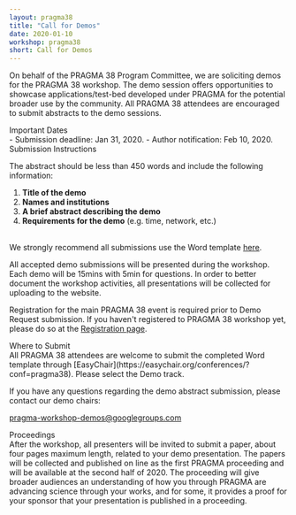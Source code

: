 ```yaml
---
layout: pragma38
title: "Call for Demos"
date: 2020-01-10
workshop: pragma38
short: Call for Demos
---
```


On behalf of the PRAGMA 38 Program Committee, we are soliciting demos for the
PRAGMA 38 workshop. The demo session offers opportunities to showcase
applications/test-bed developed under PRAGMA for the potential broader use by
the community. All PRAGMA 38 attendees are encouraged to submit abstracts to
the demo sessions.

<div class="border38">Important Dates</div>
- Submission deadline: Jan 31, 2020.
- Author notification: Feb 10, 2020.

<br>
<div class="border38">Submission Instructions</div>

The abstract should be less than 450 words and include the following
information: 

1.	**Title of the demo**
2.	**Names and institutions**
3.	**A brief abstract describing the demo**
4.	**Requirements for the demo** (e.g. time, network, etc.)

<br/>
We strongly recommend all submissions use the Word template 
<a href="/images/pragma38/PRAGMA38_Demo_Abstract_Template_v1.docx">here</a>.<br>

All accepted demo submissions will be presented during the workshop.
Each demo will be 15mins with 5min for questions.
In order to better document the workshop activities, all presentations will be
collected for uploading to the website.

Registration for the main PRAGMA 38 event is required prior to Demo Request
submission. 
If you haven't registered to PRAGMA 38 workshop yet, please do so at the
[Registration page](http://www.pragma-grid.net/pragma38-registration/). 

<div class="border38">Where to Submit</div>
All PRAGMA 38 attendees are welcome to submit the completed Word template
through [EasyChair](https://easychair.org/conferences/?conf=pragma38).  Please
select the Demo track.<br>


If you have any questions regarding the demo abstract submission, please
contact our demo chairs:

<a href="mailto:pragma-workshop-demos@googlegroups.com">pragma-workshop-demos@googlegroups.com</a>

<div class="border38">Proceedings</div>
After the workshop, all presenters will be invited to submit a paper, about
four pages maximum length, related to your demo presentation.  The papers will
be collected and published on line as the first PRAGMA proceeding and will be
available at the second half of 2020.  The proceeding will give broader
audiences an understanding of how you through PRAGMA are advancing science
through your works, and for some, it provides a proof for your sponsor that
your presentation is published in a proceeding.

